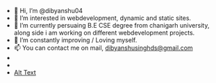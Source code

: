 - 👋 Hi, I’m @dibyanshu04
- 👀 I’m interested in webdevelopment, dynamic and static sites.
- 🌱 I’m currently persuaing B.E CSE degree from chanigarh university, along side i am working on different webdevelopment projects. 
- 💞️ I’m constantly improving / Loving myself.
- 📫 You can contact me on mail, dibyanshusinghds@gmail.com
- 
- 
- [Alt Text](https://tenor.com/view/%D0%B0%D0%BC%D0%B8%D0%BD%D1%8C-gif-22276929.gif) 


<!---
dibyanshu04/dibyanshu04 is a ✨ special ✨ repository because its `README.md` (this file) appears on your GitHub profile.
You can click the Preview link to take a look at your changes.
--->
